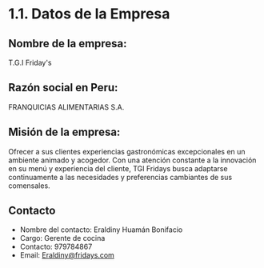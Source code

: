 
# 1.1. Datos de la Empresa
## Nombre de la empresa:
T.G.I Friday's
## Razón social en Peru:
FRANQUICIAS ALIMENTARIAS S.A.

## Misión de la empresa:
Ofrecer a sus clientes experiencias gastronómicas excepcionales en un ambiente animado y
acogedor. Con una atención constante a la innovación en su menú y experiencia del cliente,
TGI Fridays busca adaptarse continuamente a las necesidades y preferencias cambiantes de sus
comensales.

## Contacto
- Nombre del contacto: Eraldiny Huamán Bonifacio
- Cargo: Gerente de cocina
- Contacto: 979784867
- Email: Eraldiny@fridays.com
